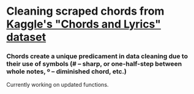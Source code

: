 # Cleaning scraped chords from [Kaggle's "Chords and Lyrics" dataset](https://www.kaggle.com/datasets/eitanbentora/chords-and-lyrics-dataset)

### Chords create a unique predicament in data cleaning due to their use of symbols (# – sharp, or one-half-step between whole notes, º – diminished chord, etc.)

Currently working on updated functions.
